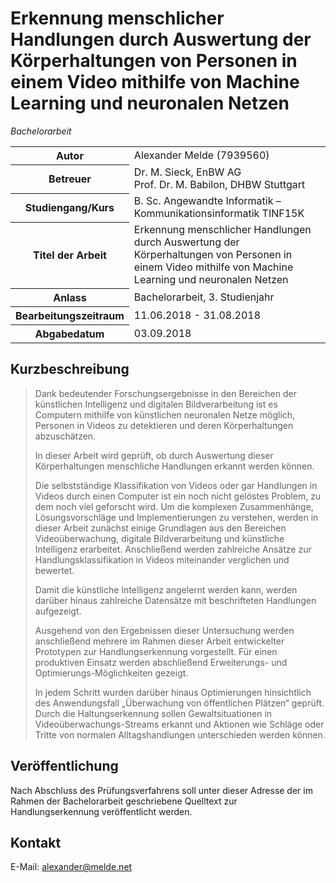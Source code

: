 # Erkennung menschlicher Handlungen durch Auswertung der Körperhaltungen von Personen in einem Video mithilfe von Machine Learning und neuronalen Netzen
_Bachelorarbeit_
<table>
<tr><th>Autor</th><td>Alexander Melde (7939560)</td></tr>
<tr><th>Betreuer</th><td>Dr. M. Sieck, EnBW AG<br/>Prof. Dr. M. Babilon, DHBW Stuttgart</td></tr>
<tr><th>Studiengang/Kurs</th><td>B. Sc. Angewandte Informatik – Kommunikationsinformatik TINF15K</td></tr>
<tr><th>Titel der Arbeit</th><td>Erkennung menschlicher Handlungen durch Auswertung der Körperhaltungen von Personen in einem Video mithilfe von Machine Learning und neuronalen Netzen</td></tr>
<tr><th>Anlass</th><td>Bachelorarbeit, 3. Studienjahr</td></tr>
<tr><th>Bearbeitungszeitraum</th><td>11.06.2018 - 31.08.2018</td></tr>
<tr><th>Abgabedatum</th><td>03.09.2018</td></tr>
</table>

## Kurzbeschreibung
> Dank bedeutender Forschungsergebnisse in den Bereichen der künstlichen Intelligenz und digitalen Bildverarbeitung ist es Computern mithilfe von künstlichen neuronalen Netze möglich, Personen in Videos zu detektieren und deren Körperhaltungen abzuschätzen.
> 
> In dieser Arbeit wird geprüft, ob durch Auswertung dieser Körperhaltungen menschliche Handlungen erkannt werden können.
> 
> Die selbstständige Klassifikation von Videos oder gar Handlungen in Videos durch einen Computer ist ein noch nicht gelöstes Problem, zu dem noch viel geforscht wird. Um die komplexen Zusammenhänge, Lösungsvorschläge und Implementierungen zu verstehen, werden in dieser Arbeit zunächst einige Grundlagen aus den Bereichen Videoüberwachung, digitale Bildverarbeitung und künstliche Intelligenz erarbeitet. Anschließend werden zahlreiche Ansätze zur Handlungsklassifikation in Videos miteinander verglichen und bewertet.
> 
> Damit die künstliche Intelligenz angelernt werden kann, werden darüber hinaus zahlreiche Datensätze mit beschrifteten Handlungen aufgezeigt.
> 
> Ausgehend von den Ergebnissen dieser Untersuchung werden anschließend mehrere im Rahmen dieser Arbeit entwickelter Prototypen zur Handlungserkennung vorgestellt. Für einen produktiven Einsatz werden abschließend Erweiterungs- und Optimierungs-Möglichkeiten gezeigt.
> 
> In jedem Schritt wurden darüber hinaus Optimierungen hinsichtlich des Anwendungsfall „Überwachung von öffentlichen Plätzen“ geprüft. Durch die Haltungserkennung sollen Gewaltsituationen in Videoüberwachungs-Streams erkannt und Aktionen wie Schläge oder Tritte von normalen Alltagshandlungen unterschieden werden können.


## Veröffentlichung
Nach Abschluss des Prüfungsverfahrens soll unter dieser Adresse der im Rahmen der Bachelorarbeit geschriebene Quelltext zur Handlungserkennung veröffentlicht werden.



## Kontakt
E-Mail: alexander@melde.net
